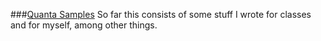 ###[Quanta Samples]([QuantaSamples])
So far this consists of some stuff I wrote for classes and for myself, among other things. 
